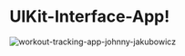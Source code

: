 # UIKit-Interface-App!

![workout-tracking-app-johnny-jakubowicz](https://user-images.githubusercontent.com/82379236/180014441-af406889-3b2c-47fd-93cd-f02386f8f8e6.png)

